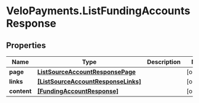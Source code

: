 # VeloPayments.ListFundingAccountsResponse

## Properties

Name | Type | Description | Notes
------------ | ------------- | ------------- | -------------
**page** | [**ListSourceAccountResponsePage**](ListSourceAccountResponsePage.md) |  | [optional] 
**links** | [**[ListSourceAccountResponseLinks]**](ListSourceAccountResponseLinks.md) |  | [optional] 
**content** | [**[FundingAccountResponse]**](FundingAccountResponse.md) |  | [optional] 


